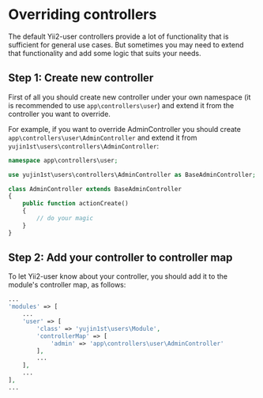 # Overriding controllers

The default Yii2-user controllers provide a lot of functionality that is sufficient for general use cases. But sometimes
you may need to extend that functionality and add some logic that suits your needs.

## Step 1: Create new controller

First of all you should create new controller under your own namespace (it is recommended to use `app\controllers\user`)
and extend it from the controller you want to override.

For example, if you want to override AdminController you should create `app\controllers\user\AdminController` and extend
it from `yujin1st\users\controllers\AdminController`:

```php
namespace app\controllers\user;

use yujin1st\users\controllers\AdminController as BaseAdminController;

class AdminController extends BaseAdminController
{
    public function actionCreate()
    {
        // do your magic
    }
}
```

## Step 2: Add your controller to controller map

To let Yii2-user know about your controller, you should add it to the module's controller map, as follows:

```php
...
'modules' => [
    ...
    'user' => [
        'class' => 'yujin1st\users\Module',
        'controllerMap' => [
            'admin' => 'app\controllers\user\AdminController'
        ],
        ...
    ],
    ...
],
...
```
